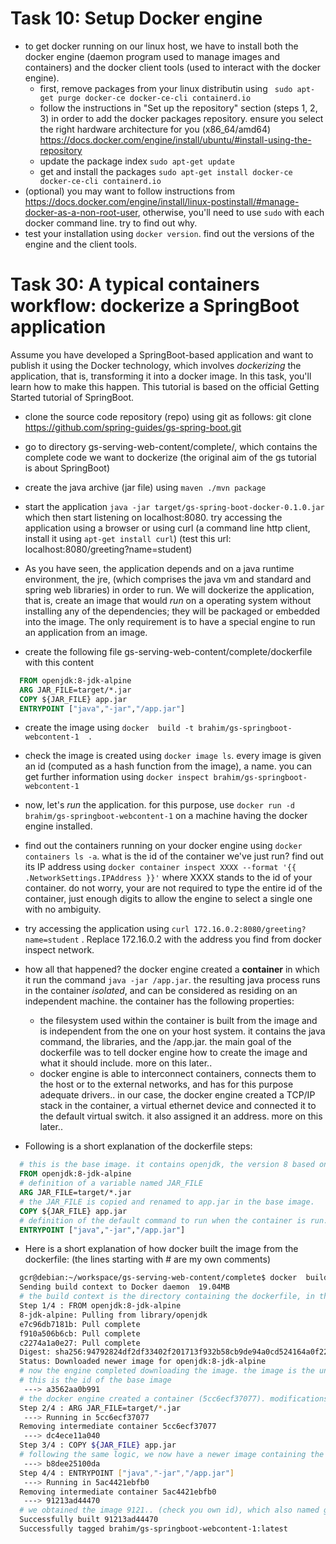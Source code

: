 Task 10: Setup Docker engine
==============================
 * to get docker running on our linux host, we have to install both the docker engine (daemon program used to manage images and containers) and the docker client tools (used to interact with the docker engine).
    * first, remove packages from your linux distributin using ``` sudo apt-get purge docker-ce docker-ce-cli containerd.io```
    * follow the instructions in "Set up the repository" section (steps 1, 2, 3) in order to add the docker packages repository. ensure you select the right hardware architecture for you (x86_64/amd64) https://docs.docker.com/engine/install/ubuntu/#install-using-the-repository 
    * update the package index ```sudo apt-get update```
    * get and install the packages ```sudo apt-get install docker-ce docker-ce-cli containerd.io```
 * (optional) you may want to follow instructions from https://docs.docker.com/engine/install/linux-postinstall/#manage-docker-as-a-non-root-user, otherwise, you'll need to use ```sudo``` with each docker command line. try to find out why.
 * test your installation using ```docker version```. find out the versions of the engine and the client tools.



Task 30: A typical containers workflow: dockerize a SpringBoot application
=========================================================================
 Assume you have developed a SpringBoot-based application and want to publish it using the Docker technology, which involves *dockerizing* the application, that is, transforming it into a docker image. In this task, you'll learn how to make this happen.
 This tutorial is based on the official Getting Started tutorial of SpringBoot.
 * clone the source code repository (repo) using git as follows:
   git clone https://github.com/spring-guides/gs-spring-boot.git
 * go to directory gs-serving-web-content/complete/, which contains the complete code we want to dockerize (the original aim of the gs tutorial is about SpringBoot)
 * create the java archive (jar file) using ```maven ./mvn package```
 * start the application ```java -jar target/gs-spring-boot-docker-0.1.0.jar``` which then start listening on localhost:8080. try accessing the application using a browser or using curl (a command line http client, install it using ```apt-get install curl```)
 (test this url: localhost:8080/greeting?name=student)

 * As you have seen, the application depends and on a java runtime environment, the jre, (which comprises the java vm and standard and spring web libraries) in order to run. We will dockerize the application, that is, create an image that would *run* on a operating system without installing any of the dependencies; they will be packaged or embedded into the image. The only requirement is to have a special engine to run an application from an image.

 * create the following file gs-serving-web-content/complete/dockerfile with this content
 ```dockerfile
   FROM openjdk:8-jdk-alpine 
   ARG JAR_FILE=target/*.jar
   COPY ${JAR_FILE} app.jar
   ENTRYPOINT ["java","-jar","/app.jar"]
 ```
 * create the image using ```docker  build -t brahim/gs-springboot-webcontent-1  .  ```

 * check the image is created using ```docker image ls```. every image is given an id (computed as a hash function from the image), a name. you can get further information using ```docker inspect brahim/gs-springboot-webcontent-1```

 * now, let's *run* the application. for this purpose, use ```docker run -d brahim/gs-springboot-webcontent-1``` on a machine having the docker engine installed.

 * find out the containers running on your docker engine using ```docker containers ls -a```. what is the id of the container we've just run? find out its IP address using ```docker container inspect XXXX --format '{{ .NetworkSettings.IPAddress }}'``` where XXXX stands to the id of your container. do not worry, your are not required to type the entire id of the container, just enough digits to allow the engine to select a single one with no ambiguity.

 * try accessing the application using ```curl 172.16.0.2:8080/greeting?name=student``` . Replace 172.16.0.2 with the address you find from docker inspect network.

 * how all that happened? the docker engine created a **container** in which it run the command ```java -jar /app.jar```. the resulting java process runs in the container *isolated*, and can be considered as residing on an independent machine. the container has the following properties:
   - the filesystem used within the container is built from the image and is independent from the one on your host system. it contains the java command, the libraries, and the /app.jar. the main goal of the dockerfile was to tell docker engine how to create the image and what it should include. more on this later..
   - docker engine is able to interconnect containers, connects them to the host or to the external networks, and has for this purpose adequate drivers.. in our case, the docker engine created a TCP/IP stack in the container, a virtual ethernet device and connected it to the default virtual switch. it also assigned it an address. more on this later..

 * Following is a short explanation of the dockerfile steps:
 ```dockerfile
   # this is the base image. it contains openjdk, the version 8 based on linux (alpine) system. the image is created by the Docker community.
   FROM openjdk:8-jdk-alpine 
   # definition of a variable named JAR_FILE
   ARG JAR_FILE=target/*.jar
   # the JAR_FILE is copied and renamed to app.jar in the base image.
   COPY ${JAR_FILE} app.jar
   # definition of the default command to run when the container is run.
   ENTRYPOINT ["java","-jar","/app.jar"]
 ```

 * Here is a short explanation of how docker built the image from the dockerfile: (the lines starting with # are my own comments)
 ```bash
   gcr@debian:~/workspace/gs-serving-web-content/complete$ docker  build -t brahim/gs-springboot-webcontent-1  .
   Sending build context to Docker daemon  19.04MB
   # the build context is the directory containing the dockerfile, in this case the current directory .
   Step 1/4 : FROM openjdk:8-jdk-alpine
   8-jdk-alpine: Pulling from library/openjdk
   e7c96db7181b: Pull complete 
   f910a506b6cb: Pull complete 
   c2274a1a0e27: Pull complete 
   Digest: sha256:94792824df2df33402f201713f932b58cb9de94a0cd524164a0f2283343547b3
   Status: Downloaded newer image for openjdk:8-jdk-alpine
   # now the engine completed downloading the image. the image is the union of the 3 other distinct images (also called layers).
   # this is the id of the base image
    ---> a3562aa0b991
   # the docker engine created a container (5cc6ecf37077). modifications to its file system incurred by step 2/4 were applied, thus obtaining a newer image (dc4e....). the intermediate container were removed (as we already have the newer image)
   Step 2/4 : ARG JAR_FILE=target/*.jar
    ---> Running in 5cc6ecf37077
   Removing intermediate container 5cc6ecf37077
    ---> dc4ece11a040
   Step 3/4 : COPY ${JAR_FILE} app.jar
   # following the same logic, we now have a newer image containing the app.jar
    ---> b8dee25100da
   Step 4/4 : ENTRYPOINT ["java","-jar","/app.jar"]
    ---> Running in 5ac4421ebfb0
   Removing intermediate container 5ac4421ebfb0
    ---> 91213ad44470
   # we obtained the image 9121.. (check you own id), which also named gs-springboot-webcontent-1
   Successfully built 91213ad44470
   Successfully tagged brahim/gs-springboot-webcontent-1:latest
 ```